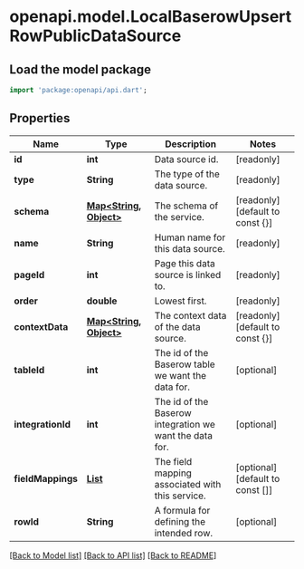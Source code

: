 # openapi.model.LocalBaserowUpsertRowPublicDataSource

## Load the model package
```dart
import 'package:openapi/api.dart';
```

## Properties
Name | Type | Description | Notes
------------ | ------------- | ------------- | -------------
**id** | **int** | Data source id. | [readonly] 
**type** | **String** | The type of the data source. | [readonly] 
**schema** | [**Map<String, Object>**](Object.md) | The schema of the service. | [readonly] [default to const {}]
**name** | **String** | Human name for this data source. | [readonly] 
**pageId** | **int** | Page this data source is linked to. | [readonly] 
**order** | **double** | Lowest first. | [readonly] 
**contextData** | [**Map<String, Object>**](Object.md) | The context data of the data source. | [readonly] [default to const {}]
**tableId** | **int** | The id of the Baserow table we want the data for. | [optional] 
**integrationId** | **int** | The id of the Baserow integration we want the data for. | [optional] 
**fieldMappings** | [**List<LocalBaserowTableServiceFieldMapping>**](LocalBaserowTableServiceFieldMapping.md) | The field mapping associated with this service. | [optional] [default to const []]
**rowId** | **String** | A formula for defining the intended row. | [optional] 

[[Back to Model list]](../README.md#documentation-for-models) [[Back to API list]](../README.md#documentation-for-api-endpoints) [[Back to README]](../README.md)


